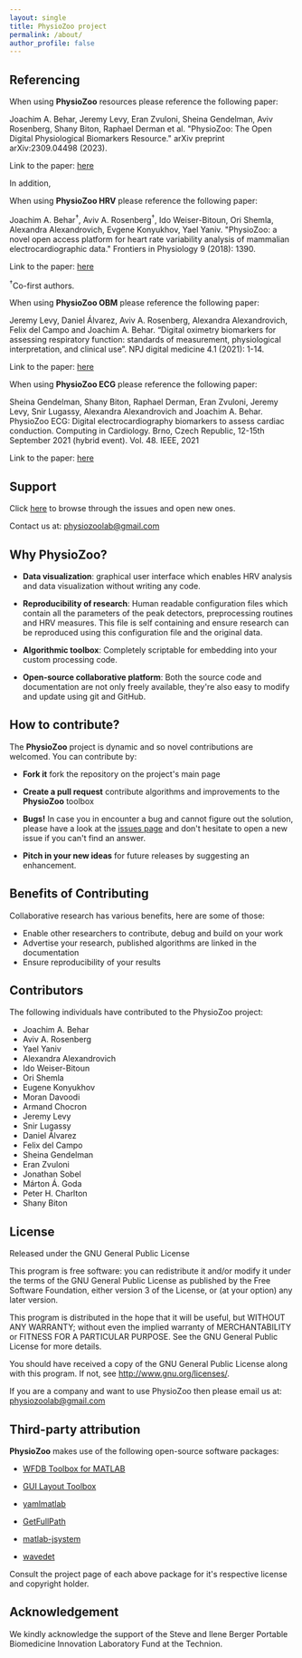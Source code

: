 ```yaml
---
layout: single
title: PhysioZoo project
permalink: /about/
author_profile: false
---
```


## Referencing

When using **PhysioZoo** resources please reference the following paper:

Joachim A. Behar, Jeremy Levy, Eran Zvuloni, Sheina Gendelman, Aviv Rosenberg, Shany Biton, Raphael Derman et al. 
"PhysioZoo: The Open Digital Physiological Biomarkers Resource." arXiv preprint arXiv:2309.04498 (2023).

Link to the paper: [here](https://arxiv.org/abs/2309.04498)

In addition,

When using **PhysioZoo HRV** please reference the following paper:

Joachim A. Behar<sup>&#8224;</sup>, Aviv A. Rosenberg<sup>&#8224;</sup>, Ido
Weiser-Bitoun, Ori Shemla, Alexandra Alexandrovich, Evgene Konyukhov, Yael
Yaniv. "PhysioZoo: a novel open access platform for heart rate
variability analysis of mammalian electrocardiographic data." Frontiers in Physiology 9 (2018): 1390.

Link to the paper: [here](https://www.frontiersin.org/articles/10.3389/fphys.2018.01390/full)

<sup>&#8224;</sup>Co-first authors.

When using **PhysioZoo OBM** please reference the following paper:

Jeremy Levy, Daniel Álvarez, Aviv A. Rosenberg, Alexandra Alexandrovich, Felix del Campo and Joachim A. Behar. “Digital oximetry biomarkers for assessing respiratory function: standards of measurement, physiological interpretation, and clinical use”. NPJ digital medicine 4.1 (2021): 1-14.

Link to the paper: [here](https://www.nature.com/articles/s41746-020-00373-5)

When using **PhysioZoo ECG** please reference the following paper:

Sheina Gendelman, Shany Biton, Raphael Derman, Eran Zvuloni, Jeremy Levy, Snir Lugassy, Alexandra Alexandrovich and Joachim A. Behar. PhysioZoo ECG: Digital electrocardiography biomarkers to assess cardiac conduction. Computing in Cardiology. Brno, Czech Republic, 12-15th September 2021 (hybrid event). Vol. 48. IEEE, 2021

Link to the paper: [here](https://www.cinc.org/2021/Program/accepted/25_Preprint.pdf)


## Support
Click [here](https://github.com/physiozoo/physiozoo/issues) to browse
through the issues and open new ones.

Contact us at: physiozoolab@gmail.com

## Why PhysioZoo?

- **Data visualization**: graphical user interface which enables HRV analysis
  and data visualization without writing any code.

- **Reproducibility of research**: Human readable configuration files which
  contain all the parameters of the peak detectors, preprocessing routines and
  HRV measures. This file is self containing and ensure research can be
  reproduced using this configuration file and the original data.

- **Algorithmic toolbox**: Completely scriptable for embedding into your custom
  processing code.

- **Open-source collaborative platform**: Both the source code and
  documentation are not only freely available, they're also easy to modify and
  update using git and GitHub.

## How to contribute?

The **PhysioZoo** project is dynamic and so novel contributions are welcomed.
You can contribute by:

  * **Fork it** fork the repository on the  project's main page

  * **Create a pull request** contribute algorithms and improvements to the
    **PhysioZoo** toolbox

  * **Bugs!** In case you in encounter a bug and cannot figure out the
    solution, please have a look at the [issues
    page](https://github.com/physiozoo/physiozoo/issues) and don't hesitate to
    open a new issue if you can't find an answer.

  * **Pitch in your new ideas** for future releases by suggesting an
    enhancement.

## Benefits of Contributing

Collaborative research has various benefits, here are some of those:

- Enable other researchers to contribute, debug and build on your work
- Advertise your research, published algorithms are linked in the documentation
- Ensure reproducibility of your results

## Contributors
The following individuals have contributed to the PhysioZoo project:

- Joachim A. Behar
- Aviv A. Rosenberg
- Yael Yaniv
- Alexandra Alexandrovich
- Ido Weiser-Bitoun
- Ori Shemla
- Eugene Konyukhov
- Moran Davoodi
- Armand Chocron
- Jeremy Levy
- Snir Lugassy
- Daniel Álvarez
- Felix del Campo
- Sheina Gendelman
- Eran Zvuloni
- Jonathan Sobel
- Márton Á. Goda
- Peter H. Charlton
- Shany Biton

## License

Released under the GNU General Public License

This program is free software: you can redistribute it and/or modify
it under the terms of the GNU General Public License as published by
the Free Software Foundation, either version 3 of the License, or
(at your option) any later version.
 
This program is distributed in the hope that it will be useful,
but WITHOUT ANY WARRANTY; without even the implied warranty of
MERCHANTABILITY or FITNESS FOR A PARTICULAR PURPOSE.  See the
GNU General Public License for more details.

You should have received a copy of the GNU General Public License
along with this program.  If not, see <http://www.gnu.org/licenses/>.


If you are a company and want to use PhysioZoo then please email us at: physiozoolab@gmail.com

## Third-party attribution

**PhysioZoo** makes use of the following open-source software packages:

- [WFDB Toolbox for MATLAB](https://github.com/ikarosilva/wfdb-app-toolbox)

- [GUI Layout
  Toolbox](https://www.mathworks.com/matlabcentral/fileexchange/47982-gui-layout-toolbox)

- [yamlmatlab](https://code.google.com/archive/p/yamlmatlab/)

- [GetFullPath](https://www.mathworks.com/matlabcentral/fileexchange/28249-getfullpath)

- [matlab-jsystem](https://github.com/avivrosenberg/matlab-jsystem)

- [wavedet](https://github.com/marianux/ecg-kit/blob/master/common/wavedet/wavedet.m)

Consult the project page of each above package for it's respective license and
copyright holder.

## Acknowledgement

We kindly acknowledge the support of the Steve and Ilene Berger Portable Biomedicine Innovation Laboratory Fund at the Technion.
